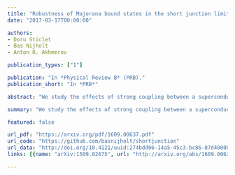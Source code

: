```yaml
---
title: "Robustness of Majorana bound states in the short junction limit"
date: "2017-03-17T00:00:00"

authors:
- Doru Sticlet
- Bas Nijholt
- Anton R. Akhmerov

publication_types: ["1"]

publication: "In *Physical Review B* (PRB)."
publication_short: "In *PRB*"

abstract: "We study the effects of strong coupling between a superconductor and a semiconductor nanowire on the creation of the Majorana bound states, when the quasiparticle dwell time in the normal part of the nanowire is much shorter than the inverse superconducting gap. This \"short junction\" limit is relevant for the recent experiments using the epitaxially grown aluminum characterized by a transparent interface with the semiconductor and a small superconducting gap. We find that the small superconducting gap does not have a strong detrimental effect on the Majorana properties. Specifically, both the critical magnetic field required for creating a topological phase and the size of the Majorana bound states are independent of the superconducting gap. The critical magnetic field scales with the wire cross section, while the relative importance of the orbital and Zeeman effects of the magnetic field is controlled by the material parameters only: $g$-factor, effective electron mass, and the semiconductor-superconductor interface transparency."

summary: "We study the effects of strong coupling between a superconductor and a semiconductor nanowire on the creation of the Majorana bound states, when the quasiparticle dwell time in the normal part of the nanowire is much shorter than the inverse superconducting gap."

featured: false

url_pdf: "https://arxiv.org/pdf/1609.00637.pdf"
url_code: "https://github.com/basnijholt/shortjunction"
url_data: "http://doi.org/10.4121/uuid:274bdd06-14a5-45c3-bc86-87d400082e34"
links: [{name: "arXiv:1509.02675", url: "http://arxiv.org/abs/1609.00637"}, {name: "10.1103/PhysRevB.95.115421", url: "https://journals.aps.org/prb/abstract/10.1103/PhysRevB.95.115421"}]

---
```

